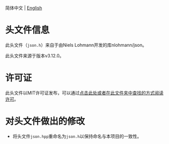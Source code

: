 简体中文 | [English](README.en.md)

# 头文件信息
此头文件（`json.h`）来自于由Niels Lohmann开发的库nlohmann/json。

此头文件来源于版本v3.12.0。

# 许可证
此头文件以MIT许可证发布，可以通过[点击此处或者在此文件夹中查找的方式阅读许可](LICENSE.txt)。

# 对头文件做出的修改
* 将头文件`json.hpp`重命名为`json.h`以保持命名与本项目的一致性。
